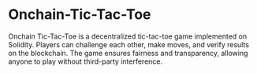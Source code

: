 # Onchain-Tic-Tac-Toe
Onchain Tic-Tac-Toe is a decentralized tic-tac-toe game implemented on Solidity. Players can challenge each other, make moves, and verify results on the blockchain. The game ensures fairness and transparency, allowing anyone to play without third-party interference.
